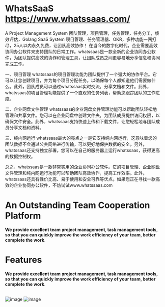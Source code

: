 # WhatsSaaS https://www.whatssaas.com/
A Project Management System 团队管理，项目管理，任务管理，任务分工，绩效评估，Golang SaaS System
项目管理、任务管理器、OKR，多种功能一网打尽，25人以内永久免费，让团队高效协作！
在当今的数字化时代，企业需要高效协同办公软件来支持团队的日常工作。whatssaas是一款全新的企业协同办公软件，为团队提供高效的协作和管理工具，让团队成员之间更容易地分享信息和协同完成工作。

一、项目管理
whatssaas的项目管理功能为团队提供了一个强大的协作平台。它可以让您创建项目，并为每个项目分配任务，以确保每个人都知道他们需要做什么。此外，团队成员可以通过whatssaas实时交流，分享文档和文件。此外，whatssaas的项目管理功能提供了一个直观的任务列表，帮助您跟踪团队的工作进度。

二、企业网盘文件管理
whatssaas的企业网盘文件管理功能可以帮助团队轻松地管理和共享文件。您可以在企业网盘中创建文件夹，为团队成员提供访问权限，以确保文件安全。此外，whatssaas支持快速上传和下载文件，让您轻松地与团队成员分享文档和资料。

三、纯内网运行
whatssaas最大的亮点之一是它支持纯内网运行，这意味着您的团队数据不会通过公共网络进行传输，可以更好地保护数据的安全。另外，whatssaas还支持独立部署，您可以在自己的服务器上运行whatssaas，获得更高的数据控制权。

总之，whatssaas是一款非常实用的企业协同办公软件。它的项目管理、企业网盘文件管理和纯内网运行功能可以帮助团队高效协作，提高工作效率。此外，whatssaas还具有性价比高、易于使用和安全可靠等优点。如果您正在寻找一款高效的企业协同办公软件，不妨试试www.whatssaas.com

# An Outstanding Team Cooperation Platform
#### We provide excellent team project management, task management tools, so that you can quickly improve the work efficiency of your team, better complete the work. <h6>

# Features
#### We provide excellent team project management, task management tools, so that you can quickly improve the work efficiency of your team, better complete the work. <h6>
![image](https://user-images.githubusercontent.com/6198491/132445134-b8ab42b2-21c0-41f9-a48b-582f1e564fcc.png)
![image](https://user-images.githubusercontent.com/6198491/132445178-96fa2e02-b447-4f63-9ddd-9699b2c2484f.png)









